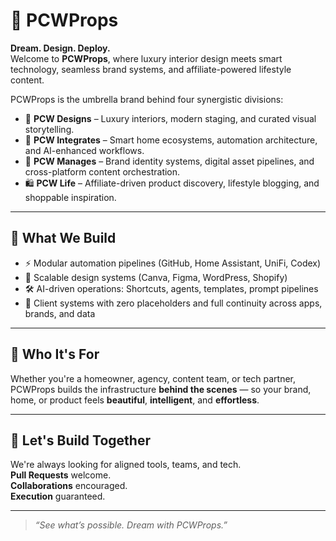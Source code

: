 # 💼 PCWProps

**Dream. Design. Deploy.**  
Welcome to **PCWProps**, where luxury interior design meets smart technology, seamless brand systems, and affiliate-powered lifestyle content.

PCWProps is the umbrella brand behind four synergistic divisions:

- 🎨 **PCW Designs** – Luxury interiors, modern staging, and curated visual storytelling.
- 🧠 **PCW Integrates** – Smart home ecosystems, automation architecture, and AI-enhanced workflows.
- 📣 **PCW Manages** – Brand identity systems, digital asset pipelines, and cross-platform content orchestration.
- 🛍 **PCW Life** – Affiliate-driven product discovery, lifestyle blogging, and shoppable inspiration.

---

## 🧩 What We Build

- ⚡️ Modular automation pipelines (GitHub, Home Assistant, UniFi, Codex)
- 🧱 Scalable design systems (Canva, Figma, WordPress, Shopify)
- 🛠️ AI-driven operations: Shortcuts, agents, templates, prompt pipelines
- 🧬 Client systems with zero placeholders and full continuity across apps, brands, and data

---

## 🎯 Who It's For

Whether you're a homeowner, agency, content team, or tech partner, PCWProps builds the infrastructure **behind the scenes** — so your brand, home, or product feels **beautiful**, **intelligent**, and **effortless**.

---

## 🤝 Let's Build Together

We're always looking for aligned tools, teams, and tech.  
**Pull Requests** welcome.  
**Collaborations** encouraged.  
**Execution** guaranteed.

---

> _“See what’s possible. Dream with PCWProps.”_
